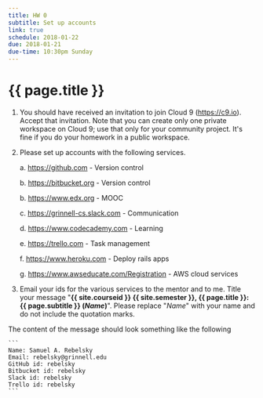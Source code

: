 ```yaml
---
title: HW 0
subtitle: Set up accounts
link: true
schedule: 2018-01-22
due: 2018-01-21
due-time: 10:30pm Sunday
---
```

# {{ page.title }}

1. You should have received an invitation to join Cloud 9
(<https://c9.io>).  Accept that invitation.  Note that you can
create only one private workspace on Cloud 9; use that only for
your community project.  It's fine if you do your homework in a
public workspace.

2. Please set up accounts with the following services.

    a. <https://github.com> - Version control 

    b. <https://bitbucket.org> - Version control

    b. <https://www.edx.org> - MOOC

    c. <https://grinnell-cs.slack.com> - Communication

    d. <https://www.codecademy.com> - Learning

    e. <https://trello.com> - Task management

    f. <https://www.heroku.com> - Deploy rails apps

    g. <https://www.awseducate.com/Registration> - AWS cloud services

3. Email your ids for the various services to the mentor and to me.
Title your message "**{{ site.courseid }} {{ site.semester }}, {{
page.title }}: {{ page.subtitle }} (_Name_)**".  Please replace "_Name_"
with your name and do not include the quotation marks.

The content of the message should look something like the following

    ```
    Name: Samuel A. Rebelsky
    Email: rebelsky@grinnell.edu
    GitHub id: rebelsky
    Bitbucket id: rebelsky
    Slack id: rebelsky
    Trello id: rebelsky
    ```
